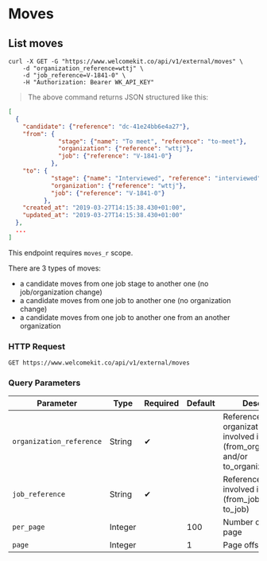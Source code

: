 # Moves

## List moves

```shell
curl -X GET -G "https://www.welcomekit.co/api/v1/external/moves" \
    -d "organization_reference=wttj" \
    -d "job_reference=V-1841-0" \
    -H "Authorization: Bearer WK_API_KEY"
```

> The above command returns JSON structured like this:

```json
[
  {
    "candidate": {"reference": "dc-41e24bb6e4a27"},
    "from": {
              "stage": {"name": "To meet", "reference": "to-meet"},
              "organization": {"reference": "wttj"},
              "job": {"reference": "V-1841-0"}
            },
    "to": {
            "stage": {"name": "Interviewed", "reference": "interviewed"},
            "organization": {"reference": "wttj"},
            "job": {"reference": "V-1841-0"}
          },
    "created_at": "2019-03-27T14:15:38.430+01:00",
    "updated_at": "2019-03-27T14:15:38.430+01:00"
  },
  ...
]
```

<aside class="notice">
This endpoint requires <code>moves_r</code> scope.
</aside>

There are 3 types of moves:

* a candidate moves from one job stage to another one (no job/organization change)
* a candidate moves from one job to another one (no organization change)
* a candidate moves from one job to another one from an another organization

### HTTP Request

`GET https://www.welcomekit.co/api/v1/external/moves`

### Query Parameters

Parameter | Type | Required | Default | Description | Example
--- | --- | --- | --- | --- | ---
`organization_reference` | String | ✔ | | Reference of an organization/company involved in the move (from_organization and/or to_organization) | aEioU123
`job_reference` | String | ✔ | | Reference of a job involved in the move (from_job and/or to_job) | aEioU123
`per_page` | Integer | | 100 | Number of jobs per page |
`page` | Integer | | 1 | Page offset |
